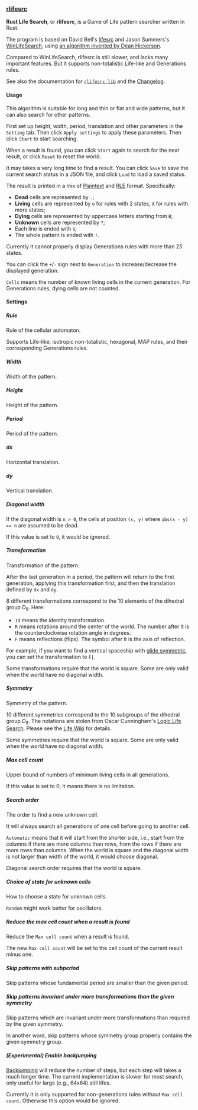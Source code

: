 ### [rlifesrc](https://github.com/AlephAlpha/rlifesrc)

__Rust Life Search__, or __rlifesrc__, is a Game of Life pattern searcher written in Rust.

The program is based on David Bell's [lifesrc](https://github.com/DavidKinder/Xlife/tree/master/Xlife35/source/lifesearch) and Jason Summers's [WinLifeSearch](https://github.com/jsummers/winlifesearch/), using [an algorithm invented by Dean Hickerson](https://github.com/DavidKinder/Xlife/blob/master/Xlife35/source/lifesearch/ORIGIN).

Compared to WinLifeSearch, rlifesrc is still slower, and lacks many important features. But it supports non-totalistic Life-like and Generations rules.

See also the documentation for [`rlifesrc-lib`](https://alephalpha.github.io/rlifesrc-doc/rlifesrc_lib/) and the [Changelog](https://github.com/AlephAlpha/rlifesrc/blob/master/CHANGELOG.md).

#### Usage

This algorithm is suitable for long and thin or flat and wide patterns, but it can also search for other patterns.

First set up height, width, period, translation and other parameters in the `Setting` tab. Then click `Apply settings` to apply these parameters. Then click `Start` to start searching.

When a result is found, you can click `Start` again to search for the next result, or click `Reset` to reset the world.

It may takes a very long time to find a result. You can click `Save` to save the current search status in a JSON file, and click `Load` to load a saved status.

The result is printed in a mix of [Plaintext](https://conwaylife.com/wiki/Plaintext) and [RLE](https://conwaylife.com/wiki/Rle) format. Specifically:

* **Dead** cells are represented by `.`;
* **Living** cells are represented by `o` for rules with 2 states,
  `A` for rules with more states;
* **Dying** cells are represented by uppercase letters starting from `B`;
* **Unknown** cells are represented by `?`;
* Each line is ended with `$`;
* The whole pattern is ended with `!`.

Currently it cannot properly display Generations rules with more than 25 states.

You can click the `+`/`-` sign next to `Generation` to increase/decrease the displayed generation.

`Cells` means the number of known living cells in the current generation. For Generations rules, dying cells are not counted.

#### Settings

##### Rule

Rule of the cellular automaton.

Supports Life-like, isotropic non-totalistic, hexagonal, MAP rules, and their corresponding Generations rules.

##### Width

Width of the pattern.

##### Height

Height of the pattern.

##### Period

Period of the pattern.

##### dx

Horizontal translation.

##### dy

Vertical translation.

##### Diagonal width

If the diagonal width is `n > 0`, the cells at position `(x, y)` where `abs(x - y) >= n` are assumed to be dead.

If this value is set to `0`, it would be ignored.


##### Transformation

Transformation of the pattern.

After the last generation in a period, the pattern will return to the first generation, applying this transformation first, and then the translation defined by `dx` and `dy`.

8 different transformations correspond to the 10 elements of the dihedral group _D_<sub>8</sub>. Here:

* `Id` means the identity transformation.
* `R` means rotations around the center of the world. The number after it is the counterclockwise rotation angle in degrees.
* `F` means reflections (flips). The symbol after it is the axis of reflection.

For example, if you want to find a vertical spaceship with [glide symmetric](https://conwaylife.com/wiki/Types_of_spaceships#Glide_symmetric_spaceship), you can set the transformation to `F|`.

Some transformations require that the world is square. Some are only valid when the world have no diagonal width.

##### Symmetry

Symmetry of the pattern.

10 different symmetries correspond to the 10 subgroups of the dihedral group _D_<sub>8</sub>. The notations are stolen from Oscar Cunningham's [Logic Life Search](https://github.com/OscarCunningham/logic-life-search). Please see the [Life Wiki](https://conwaylife.com/wiki/Symmetry) for details.

Some symmetries require that the world is square. Some are only valid when the world have no diagonal width.

##### Max cell count

Upper bound of numbers of minimum living cells in all generations.

If this value is set to 0, it means there is no limitation.

##### Search order

The order to find a new unknown cell.

It will always search all generations of one cell before going to another cell.

`Automatic` means that it will start from the shorter side, i.e., start from the columns if there are more columns than rows, from the rows if there are more rows than columns. When the world is square and the diagonal width is not larger than width of the world, it would choose diagonal.

Diagonal search order requires that the world is square.

##### Choice of state for unknown cells

How to choose a state for unknown cells.

`Random` might work better for oscillators.

##### Reduce the max cell count when a result is found

Reduce the `Max cell count` when a result is found.

The new `Max cell count` will be set to the cell count of the current result minus one.

##### Skip patterns with subperiod

Skip patterns whose fundamental period are smaller than the given period.

##### Skip patterns invariant under more transformations than the given symmetry

Skip patterns which are invariant under more transformations than  required by the given symmetry.

In another word, skip patterns whose symmetry group properly contains the given symmetry group.

##### (Experimental) Enable backjumping

[Backjumping](https://en.wikipedia.org/wiki/Backjumping) will reduce the number of steps, but each step will takes a much longer time. The current implementation is slower for most search, only useful for large (e.g., 64x64) still lifes.

Currently it is only supported for non-generations rules without `Max cell count`. Otherwise this option would be ignored.
